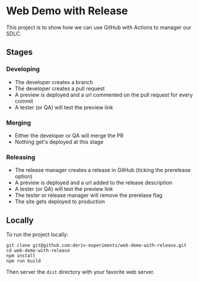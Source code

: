 # Web Demo with Release

This project is to show how we can use GitHub with Actions to manager our SDLC.

## Stages

### Developing
- The developer creates a branch
- The developer creates a pull request
- A preview is deployed and a url commented on the pull request for every commit
- A tester (or QA) will test the preview link

### Merging
- Either the developer or QA will merge the PR
- Nothing get's deployed at this stage

### Releasing
- The release manager creates a release in GitHub (ticking the prerelease option)
- A preview is deployed and a url added to the release description
- A tester (or QA) will test the preview link
- The tester or release manager will remove the prerelase flag
- The site gets deployed to production

## Locally

To run the project locally:

```
git clone git@github.com:deriv-experiments/web-demo-with-release.git
cd web-demo-with-release
npm install
npm run build
```

Then server the `dist` directory with your favorite web server.
